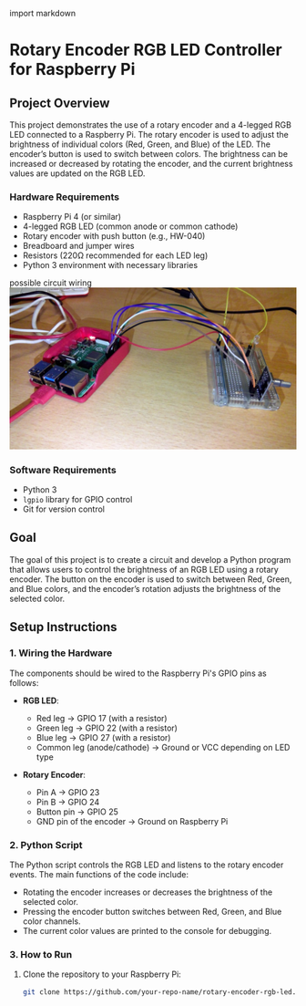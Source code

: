 import markdown

# Rotary Encoder RGB LED Controller for Raspberry Pi

## Project Overview

This project demonstrates the use of a rotary encoder and a 4-legged RGB LED connected to a Raspberry Pi. The rotary encoder is used to adjust the brightness of individual colors (Red, Green, and Blue) of the LED. The encoder’s button is used to switch between colors. The brightness can be increased or decreased by rotating the encoder, and the current brightness values are updated on the RGB LED.

### Hardware Requirements
- Raspberry Pi 4 (or similar)
- 4-legged RGB LED (common anode or common cathode)
- Rotary encoder with push button (e.g., HW-040)
- Breadboard and jumper wires
- Resistors (220Ω recommended for each LED leg)
- Python 3 environment with necessary libraries

possible circuit wiring
![image](WIN_20241016_19_34_50_Pro.jpg)

### Software Requirements
- Python 3
- `lgpio` library for GPIO control
- Git for version control

## Goal

The goal of this project is to create a circuit and develop a Python program that allows users to control the brightness of an RGB LED using a rotary encoder. The button on the encoder is used to switch between Red, Green, and Blue colors, and the encoder’s rotation adjusts the brightness of the selected color.

## Setup Instructions

### 1. Wiring the Hardware

The components should be wired to the Raspberry Pi's GPIO pins as follows:

- **RGB LED**:
  - Red leg → GPIO 17 (with a resistor)
  - Green leg → GPIO 22 (with a resistor)
  - Blue leg → GPIO 27 (with a resistor)
  - Common leg (anode/cathode) → Ground or VCC depending on LED type

- **Rotary Encoder**:
  - Pin A → GPIO 23
  - Pin B → GPIO 24
  - Button pin → GPIO 25
  - GND pin of the encoder → Ground on Raspberry Pi

### 2. Python Script

The Python script controls the RGB LED and listens to the rotary encoder events. The main functions of the code include:
- Rotating the encoder increases or decreases the brightness of the selected color.
- Pressing the encoder button switches between Red, Green, and Blue color channels.
- The current color values are printed to the console for debugging.

### 3. How to Run

1. Clone the repository to your Raspberry Pi:
   ```bash
   git clone https://github.com/your-repo-name/rotary-encoder-rgb-led.git
